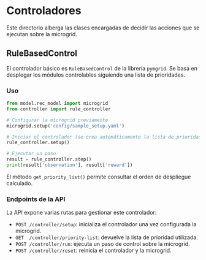 # Controladores

Este directorio alberga las clases encargadas de decidir las acciones que se ejecutan sobre la microgrid.

## RuleBasedControl

El controlador básico es `RuleBasedControl` de la librería `pymgrid`. Se basa en desplegar los módulos controlables siguiendo una lista de prioridades.

### Uso

```python
from model.rec_model import microgrid
from controller import rule_controller

# Configurar la microgrid previamente
microgrid.setup('config/sample_setup.yaml')

# Iniciar el controlador (se crea automáticamente la lista de prioridades)
rule_controller.setup()

# Ejecutar un paso
result = rule_controller.step()
print(result['observation'], result['reward'])
```

El método `get_priority_list()` permite consultar el orden de despliegue calculado.

### Endpoints de la API

La API expone varias rutas para gestionar este controlador:

- `POST /controller/setup`: inicializa el controlador una vez configurada la microgrid.
- `GET  /controller/priority-list`: devuelve la lista de prioridad utilizada.
- `POST /controller/run`: ejecuta un paso de control sobre la microgrid.
- `POST /controller/reset`: reinicia el controlador y la microgrid.
